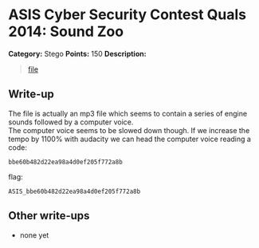 # ASIS Cyber Security Contest Quals 2014: Sound Zoo

**Category:** Stego
**Points:** 150
**Description:**

> [file](steg_150_e3cdf499ed8341fe750530b93b6ff816)

## Write-up

The file is actually an mp3 file which seems to contain a series of engine sounds followed by a computer voice.  
The computer voice seems to be slowed down though. If we increase the tempo by 1100% with audacity we can head the computer voice reading a code:
```
bbe60b482d22ea98a4d0ef205f772a8b
```
flag:
```
ASIS_bbe60b482d22ea98a4d0ef205f772a8b
```

## Other write-ups

* none yet
